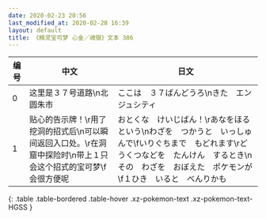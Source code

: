 ```yaml
---
date: 2020-02-23 20:56
last_modified_at: 2020-02-28 16:39
layout: default
title: 《精灵宝可梦 心金／魂银》文本 386
---
```

| 编号 | 中文 | 日文 |
| ---- | ---- | ---- |
| 0 | 这里是３７号道路\n北　圆朱市 | ここは　３７ばんどうろ\nきた　エンジュシティ |
| 1 | 贴心的告示牌！\r用了挖洞的招式后\n可以瞬间返回入口处。\r在洞窟中探险时\n带上１只会这个招式的宝可梦\f会很方便呢 | おとくな　けいじばん！\rあなをほる　という\nわざを　つかうと　いっしゅんで\fいりぐちまで　もどれます\rどうくつなどを　たんけん　するとき\nその　わざを　おぼえた　ポケモンが\f１ひき　いると　べんりかも |
{: .table .table-bordered .table-hover .xz-pokemon-text .xz-pokemon-text-HGSS }